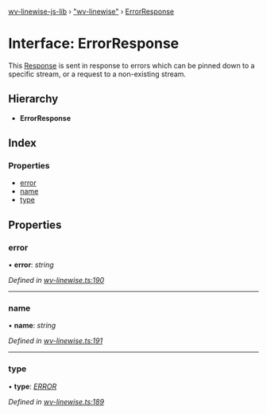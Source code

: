 [wv-linewise-js-lib](../README.md) › ["wv-linewise"](../modules/_wv_linewise_.md) › [ErrorResponse](_wv_linewise_.errorresponse.md)

# Interface: ErrorResponse

This [Response](../modules/_wv_linewise_.md#response) is sent in response to errors which can be pinned down
to a specific stream, or a request to a non-existing stream.

## Hierarchy

* **ErrorResponse**

## Index

### Properties

* [error](_wv_linewise_.errorresponse.md#error)
* [name](_wv_linewise_.errorresponse.md#name)
* [type](_wv_linewise_.errorresponse.md#type)

## Properties

###  error

• **error**: *string*

*Defined in [wv-linewise.ts:190](https://github.com/forbesmyester/wv-linewise/blob/65da995/js-lib/src/wv-linewise.ts#L190)*

___

###  name

• **name**: *string*

*Defined in [wv-linewise.ts:191](https://github.com/forbesmyester/wv-linewise/blob/65da995/js-lib/src/wv-linewise.ts#L191)*

___

###  type

• **type**: *[ERROR](../enums/_wv_linewise_.response_type.md#error)*

*Defined in [wv-linewise.ts:189](https://github.com/forbesmyester/wv-linewise/blob/65da995/js-lib/src/wv-linewise.ts#L189)*
